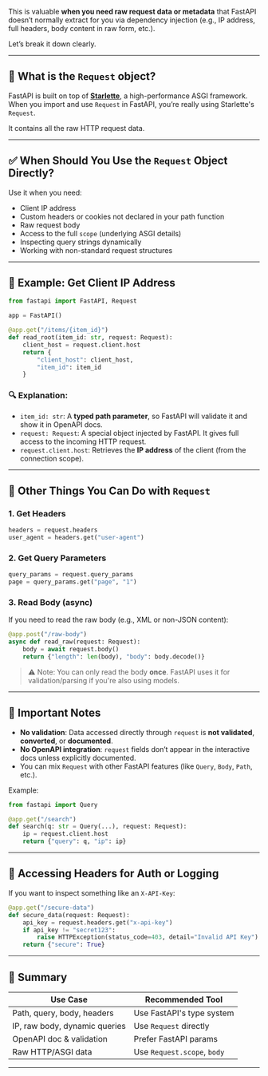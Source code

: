 This is valuable **when you need raw request data or metadata** that FastAPI doesn’t normally extract for you via dependency injection (e.g., IP address, full headers, body content in raw form, etc.).

Let’s break it down clearly.

---

## 🧱 What is the `Request` object?

FastAPI is built on top of [**Starlette**](https://www.starlette.io/), a high-performance ASGI framework. When you import and use `Request` in FastAPI, you’re really using Starlette's `Request`.

It contains all the raw HTTP request data.

---

## ✅ When Should You Use the `Request` Object Directly?

Use it when you need:

* Client IP address
* Custom headers or cookies not declared in your path function
* Raw request body
* Access to the full `scope` (underlying ASGI details)
* Inspecting query strings dynamically
* Working with non-standard request structures

---

## 🧪 Example: Get Client IP Address

```python
from fastapi import FastAPI, Request

app = FastAPI()

@app.get("/items/{item_id}")
def read_root(item_id: str, request: Request):
    client_host = request.client.host
    return {
        "client_host": client_host,
        "item_id": item_id
    }
```

### 🔍 Explanation:

* `item_id: str`: A **typed path parameter**, so FastAPI will validate it and show it in OpenAPI docs.
* `request: Request`: A special object injected by FastAPI. It gives full access to the incoming HTTP request.
* `request.client.host`: Retrieves the **IP address** of the client (from the connection scope).

---

## 🔧 Other Things You Can Do with `Request`

### 1. Get Headers

```python
headers = request.headers
user_agent = headers.get("user-agent")
```

### 2. Get Query Parameters

```python
query_params = request.query_params
page = query_params.get("page", "1")
```

### 3. Read Body (async)

If you need to read the raw body (e.g., XML or non-JSON content):

```python
@app.post("/raw-body")
async def read_raw(request: Request):
    body = await request.body()
    return {"length": len(body), "body": body.decode()}
```

> ⚠️ Note: You can only read the body **once**. FastAPI uses it for validation/parsing if you're also using models.

---

## 📘 Important Notes

* **No validation**: Data accessed directly through `request` is **not validated**, **converted**, or **documented**.
* **No OpenAPI integration**: `request` fields don’t appear in the interactive docs unless explicitly documented.
* You can mix `Request` with other FastAPI features (like `Query`, `Body`, `Path`, etc.).

Example:

```python
from fastapi import Query

@app.get("/search")
def search(q: str = Query(...), request: Request):
    ip = request.client.host
    return {"query": q, "ip": ip}
```

---

## 🔐 Accessing Headers for Auth or Logging

If you want to inspect something like an `X-API-Key`:

```python
@app.get("/secure-data")
def secure_data(request: Request):
    api_key = request.headers.get("x-api-key")
    if api_key != "secret123":
        raise HTTPException(status_code=403, detail="Invalid API Key")
    return {"secure": True}
```

---

## 🚀 Summary

| Use Case                      | Recommended Tool            |
| ----------------------------- | --------------------------- |
| Path, query, body, headers    | Use FastAPI's type system   |
| IP, raw body, dynamic queries | Use `Request` directly      |
| OpenAPI doc & validation      | Prefer FastAPI params       |
| Raw HTTP/ASGI data            | Use `Request.scope`, `body` |

---

